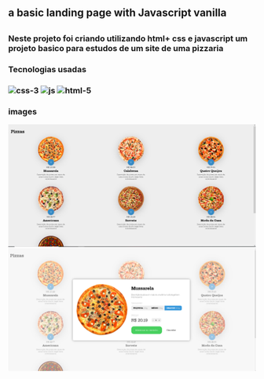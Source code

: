 <h2>a basic landing page with Javascript vanilla <h2>

<h3> Neste projeto foi criando utilizando html+ css e javascript um projeto basico para estudos de um site de uma pizzaria </h3>

<h3> Tecnologias usadas<h3>




![css-3](https://user-images.githubusercontent.com/72584502/199026575-5daa6ef1-350c-44f4-8e14-6a19abe4c156.png)   ![js](https://user-images.githubusercontent.com/72584502/199026611-099a498d-6044-4a3e-be39-7346ee4d1b35.png)    ![html-5](https://user-images.githubusercontent.com/72584502/199026627-58a7a3fd-0305-4b32-8628-b65d20c855aa.png)



 <h3>images</h3>
  <div align="center">
  <img src="https://github.com/GuiAlvesdev/pizzaria/blob/master/ilustracao/ilustracao1.png"/>

  <br>
  
  <div align="center">
  <img src="https://github.com/GuiAlvesdev/pizzaria/blob/master/ilustracao/ilustracao2.png"/>
  </div>
